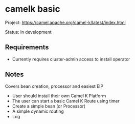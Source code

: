 # camelk basic

Project: https://camel.apache.org/camel-k/latest/index.html

Status: In development

## Requirements

* Currently requires cluster-admin access to install operator

## Notes

Covers bean creation, processor and easiest EIP

* User should install their own Camel K Platform
* The user can start a basic Camel K Route using timer
* Create a simple bean (or Processor)
* A simple dynamic routing
* Log
